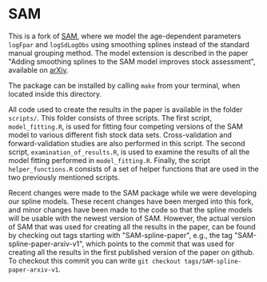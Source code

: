 # SAM

This is a fork of [SAM](https://github.com/fishfollower/SAM), where we model the age-dependent
parameters `logFpar` and `logSdLogObs` using smoothing splines instead of the standard manual
grouping method. The model extension is described in the paper "Adding smoothing splines to the SAM
model improves stock assessment", available on [arXiv](https://arxiv.org/abs/2502.20788).

The package can be installed by calling `make` from your terminal, when located inside this directory.

All code used to create the results in the paper is available in the folder `scripts/`. This
folder consists of three scripts. The first script, `model_fitting.R`, is used for fitting four
competing versions of the SAM model to various different fish stock data sets. Cross-validation and
forward-validation studies are also performed in this script. The second script,
`examination_of_results.R`, is used to examine the results of all the model fitting performed in
`model_fitting.R`. Finally, the script `helper_functions.R` consists of a set of helper functions
that are used in the two previously mentioned scripts.

Recent changes were made to the SAM package while we were developing our spline models. These recent
changes have been merged into this fork, and minor changes have been made to the code so that the
spline models will be usable with the newest version of SAM. However, the actual version of SAM that
was used for creating all the results in the paper, can be found by checking out tags starting with
"SAM-spline-paper", e.g., the tag "SAM-spline-paper-arxiv-v1", which points to the commit that was
used for creating all the results in the first published version of the paper on github. To checkout
this commit you can write `git checkout tags/SAM-spline-paper-arxiv-v1`.
